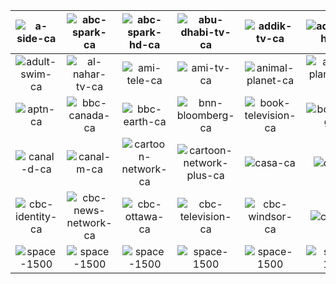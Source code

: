 | ![a-side-ca] | ![abc-spark-ca] | ![abc-spark-hd-ca] | ![abu-dhabi-tv-ca] | ![addik-tv-ca] | ![addik-tv-hd-ca] | ![height-1024] |
|:-:|:-:|:-:|:-:|:-:|:-:|:-:|
| ![adult-swim-ca] | ![al-nahar-tv-ca] | ![ami-tele-ca] | ![ami-tv-ca] | ![animal-planet-ca] | ![animal-planet-hd-ca] | ![height-1024] |
| ![aptn-ca] | ![bbc-canada-ca] | ![bbc-earth-ca] | ![bnn-bloomberg-ca] | ![book-television-ca] | ![boomerang-ca] | ![height-1024] |
| ![canal-d-ca] | ![canal-m-ca] | ![cartoon-network-ca] | ![cartoon-network-plus-ca] | ![casa-ca] | ![cbc-ca] | ![height-1024] |
| ![cbc-identity-ca] | ![cbc-news-network-ca] | ![cbc-ottawa-ca] | ![cbc-television-ca] | ![cbc-windsor-ca] | ![chch-ca] | ![height-1024] |
| ![space-1500] | ![space-1500] | ![space-1500] | ![space-1500] | ![space-1500] | ![space-1500] |  |

[a-side-ca]:https://raw.githubusercontent.com/Tapiosinn/tv-logos/master/countries/canada/a-side-ca.png
[abc-spark-ca]:https://raw.githubusercontent.com/Tapiosinn/tv-logos/master/countries/canada/abc-spark-ca.png
[abc-spark-hd-ca]:https://raw.githubusercontent.com/Tapiosinn/tv-logos/master/countries/canada/abc-spark-hd-ca.png
[abu-dhabi-tv-ca]:https://raw.githubusercontent.com/Tapiosinn/tv-logos/master/countries/canada/abu-dhabi-tv-ca.png
[addik-tv-ca]:https://raw.githubusercontent.com/Tapiosinn/tv-logos/master/countries/canada/addik-tv-ca.png
[addik-tv-hd-ca]:https://raw.githubusercontent.com/Tapiosinn/tv-logos/master/countries/canada/addik-tv-hd-ca.png
[height-1024]:https://raw.githubusercontent.com/Tapiosinn/tv-logos/master/misc/%CE%A9/height-1024.png
[adult-swim-ca]:https://raw.githubusercontent.com/Tapiosinn/tv-logos/master/countries/canada/adult-swim-ca.png
[al-nahar-tv-ca]:https://raw.githubusercontent.com/Tapiosinn/tv-logos/master/countries/canada/al-nahar-tv-ca.png
[ami-tele-ca]:https://raw.githubusercontent.com/Tapiosinn/tv-logos/master/countries/canada/ami-tele-ca.png
[ami-tv-ca]:https://raw.githubusercontent.com/Tapiosinn/tv-logos/master/countries/canada/ami-tv-ca.png
[animal-planet-ca]:https://raw.githubusercontent.com/Tapiosinn/tv-logos/master/countries/canada/animal-planet-ca.png
[animal-planet-hd-ca]:https://raw.githubusercontent.com/Tapiosinn/tv-logos/master/countries/canada/animal-planet-hd-ca.png
[height-1024]:https://raw.githubusercontent.com/Tapiosinn/tv-logos/master/misc/%CE%A9/height-1024.png
[aptn-ca]:https://raw.githubusercontent.com/Tapiosinn/tv-logos/master/countries/canada/aptn-ca.png
[bbc-canada-ca]:https://raw.githubusercontent.com/Tapiosinn/tv-logos/master/countries/canada/bbc-canada-ca.png
[bbc-earth-ca]:https://raw.githubusercontent.com/Tapiosinn/tv-logos/master/countries/canada/bbc-earth-ca.png
[bnn-bloomberg-ca]:https://raw.githubusercontent.com/Tapiosinn/tv-logos/master/countries/canada/bnn-bloomberg-ca.png
[book-television-ca]:https://raw.githubusercontent.com/Tapiosinn/tv-logos/master/countries/canada/book-television-ca.png
[boomerang-ca]:https://raw.githubusercontent.com/Tapiosinn/tv-logos/master/countries/canada/boomerang-ca.png
[height-1024]:https://raw.githubusercontent.com/Tapiosinn/tv-logos/master/misc/%CE%A9/height-1024.png
[canal-d-ca]:https://raw.githubusercontent.com/Tapiosinn/tv-logos/master/countries/canada/canal-d-ca.png
[canal-m-ca]:https://raw.githubusercontent.com/Tapiosinn/tv-logos/master/countries/canada/canal-m-ca.png
[cartoon-network-ca]:https://raw.githubusercontent.com/Tapiosinn/tv-logos/master/countries/united-kingdom/e-entertainment-uk.png
[cartoon-network-plus-ca]:https://raw.githubusercontent.com/Tapiosinn/tv-logos/master/countries/canada/cartoon-network-plus-ca.png
[casa-ca]:https://raw.githubusercontent.com/Tapiosinn/tv-logos/master/countries/canada/casa-ca.png
[cbc-ca]:https://raw.githubusercontent.com/Tapiosinn/tv-logos/master/countries/canada/cbc-ca.png
[height-1024]:https://raw.githubusercontent.com/Tapiosinn/tv-logos/master/misc/%CE%A9/height-1024.png
[cbc-identity-ca]:https://raw.githubusercontent.com/Tapiosinn/tv-logos/master/countries/canada/cbc-identity-ca.png
[cbc-news-network-ca]:https://raw.githubusercontent.com/Tapiosinn/tv-logos/master/countries/canada/cbc-news-network-ca.png
[cbc-ottawa-ca]:https://raw.githubusercontent.com/Tapiosinn/tv-logos/master/countries/canada/cbc-ottawa-ca.png
[cbc-television-ca]:https://raw.githubusercontent.com/Tapiosinn/tv-logos/master/countries/canada/cbc-television-ca.png
[cbc-windsor-ca]:https://raw.githubusercontent.com/Tapiosinn/tv-logos/master/countries/canada/cbc-windsor-ca.png
[chch-ca]:https://raw.githubusercontent.com/Tapiosinn/tv-logos/master/countries/canada/chch-ca.png
[space-1500]:https://raw.githubusercontent.com/Tapiosinn/tv-logos/master/misc/%CE%A9/space-1500.png
[space-1500]:https://raw.githubusercontent.com/Tapiosinn/tv-logos/master/misc/%CE%A9/space-1500.png
[space-1500]:https://raw.githubusercontent.com/Tapiosinn/tv-logos/master/misc/%CE%A9/space-1500.png
[space-1500]:https://raw.githubusercontent.com/Tapiosinn/tv-logos/master/misc/%CE%A9/space-1500.png
[space-1500]:https://raw.githubusercontent.com/Tapiosinn/tv-logos/master/misc/%CE%A9/space-1500.png
[space-1500]:https://raw.githubusercontent.com/Tapiosinn/tv-logos/master/misc/%CE%A9/space-1500.png
[space-1500]:https://raw.githubusercontent.com/Tapiosinn/tv-logos/master/misc/%CE%A9/space-1500.png
[height-1024]:https://raw.githubusercontent.com/Tapiosinn/tv-logos/master/misc/%CE%A9/height-1024.png

